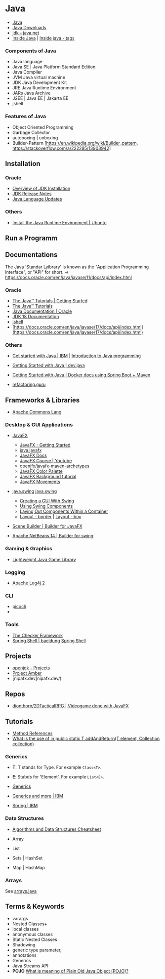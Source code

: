 Java
=====

* [Java](https://www.java.com/en/)
* [Java Downloads](https://www.oracle.com/java/technologies/downloads/)
* [jdk - java.net](https://jdk.java.net/)
* [Inside Java](https://inside.java/) |  [Inside java - tags](https://inside.java/tag/jdk%2021)

### Components of Java

* Java language
* Java SE | Java Platform Standard Edition
* Java Compiler
* JVM Java virtual machine
* JDK Java Development Kit
* JRE Java Runtime Environment
* JARs Java Archive
* J2EE | Java EE | Jakarta EE
* jshell 

### Features of Java 

* Object Oriented Programming 
* Garbage Collector
* autoboxing | unboxing
* Builder-Pattern [https://en.wikipedia.org/wiki/Builder_pattern, https://stackoverflow.com/a/222295/13903942]

Installation
------------

### Oracle

* [Overview of JDK Installation](https://docs.oracle.com/en/java/javase/18/install/overview-jdk-installation.html)
* [JDK Release Notes](https://www.oracle.com/java/technologies/javase/jdk-relnotes-index.html)
* [Java Language Updates](https://docs.oracle.com/en/java/javase/18/language/java-language-changes.html#GUID-6459681C-6881-45D8-B0DB-395D1BD6DB9B)

### Others

* [Install the Java Runtime Environment | Ubuntu](https://ubuntu.com/tutorials/install-jre#1-overview)

Run a Programm
--------------


Documentations
--------------


The Java 'Standar Lyibrary' is known as the "Application Programming Interface", or "API" for short. -> https://docs.oracle.com/en/java/javase/11/docs/api/index.html

### Oracle

* [The Java™ Tutorials | Getting Started](https://docs.oracle.com/javase/tutorial/getStarted/index.html)
* [The Java™ Tutorials](https://docs.oracle.com/javase/tutorial/tutorialLearningPaths.html)
* [Java Documentation | Oracle](https://docs.oracle.com/en/java/)
* [JDK 18 Documentation](https://docs.oracle.com/en/java/javase/18/)
* [jshell](https://docs.oracle.com/en/java/javase/20/docs/specs/man/jshell.html)
* [https://docs.oracle.com/en/java/javase/17/docs/api/index.html](https://docs.oracle.com/en/java/javase/17/docs/api/index.html)

### Others

* [Get started with Java  | IBM](https://developer.ibm.com/learningpaths/java-get-started/) | [Introduction to Java programming](https://developer.ibm.com/series/intro-to-java-programming/)
* [Getting Started with Java  | dev.java](https://dev.java/learn/getting-started-with-java/)
* [Getting Started with Java  | Docker docs using Spring Boot + Maven](https://docs.docker.com/language/java/)


* [refactoring.guru](https://refactoring.guru/design-patterns/command/java/example)

Frameworks & Libraries
--------

* [Apache Commons Lang](https://commons.apache.org/proper/commons-lang/)


### Desktop & GUI Applications

* [JavaFX](https://openjfx.io/)
    * [JavaFX - Getting Started](https://openjfx.io/openjfx-docs/)
    * [java.javafx](https://openjfx.io/javadoc/16/)
    * [JavaFX Docs](https://fxdocs.github.io/docs/html5/)
    * [JavaFX Course | Youtube](https://www.youtube.com/watch?app=desktop&v=9XJicRt_FaI)
    * [openjfx/javafx-maven-archetypes](https://github.com/openjfx/javafx-maven-archetypes)
    * [JavaFX Color Palette](https://docs.oracle.com/javase/8/javafx/api/javafx/scene/paint/Color.html)
    * [JavaFX Background tutorial](https://edencoding.com/scene-background/#:~:text=The%20simplest%20way%20to%20set,accept%20multiple%20images%20and%20fills.)
    * [JavaFX Movements](https://gamedevelopment.tutsplus.com/tutorials/introduction-to-javafx-for-game-development--cms-23835)
* [java.swing](https://docs.oracle.com/en/java/javase/11/docs/api/java.desktop/javax/swing/package-summary.html) [java.swing](https://docs.oracle.com/javase/8/javase-clienttechnologies.htm)
    * [Creating a GUI With Swing](https://docs.oracle.com/javase/tutorial/uiswing/)
    * [Using Swing Components](https://docs.oracle.com/javase/tutorial/uiswing/components/index.html)
    * [Laying Out Components Within a Container](https://docs.oracle.com/javase/tutorial/uiswing/layout/index.html)
    * [Layout - border](https://docs.oracle.com/javase/tutorial/uiswing/layout/border.html) | [Layout - box](https://docs.oracle.com/javase/tutorial/uiswing/layout/box.html)

* [Scene Builder | Builder for JavaFX](https://gluonhq.com/products/scene-builder/)
* [Apache NetBeans 14 | Builder for swing](https://netbeans.apache.org/kb/docs/java/quickstart-gui.html)

### Gaming & Graphics

* [Lightweight Java Game Library](https://www.lwjgl.org/)


### Logging

* [Apache Log4j 2](https://logging.apache.org/log4j/2.x/)

### CLI 

* [picocli](https://picocli.info/)
* []()

### Tools 

* [The Checker Framework](https://checkerframework.org/)
* [Spring Shell | baeldung](https://spring.io/projects/spring-shell) [Spring Shell](https://www.baeldung.com/spring-shell-cli)

Projects
--------

* [openjdk - Projects](https://openjdk.org/projects/)
* [Project Amber](https://openjdk.org/projects/amber/)
* [nipafx.dev]nipafx.dev/)


Repos
--------------

* [dionthorn/2DTacticalRPG | Videogame done with JavaFX](https://github.com/dionthorn/2DTacticalRPG)


Tutorials
---------

* [Method References](https://docs.oracle.com/javase/tutorial/java/javaOO/methodreferences.html)
* [What is the use of <T> in public static <T> T addAndReturn(T element, Collection<T> collection)](https://stackoverflow.com/questions/1668408/what-is-the-use-of-t-in-public-static-t-t-addandreturnt-element-collection#:~:text=T%20allows%20you%20to%20place,specified%20in%20the%20element%20parameter.)

### Generics

* **T**: T stands for Type. For example `Class<T>`.
* **E**: Stabds for 'Element'. For example `List<E>`.


* [Generics](https://docs.oracle.com/javase/tutorial/java/generics/index.html)
* [Generics and more | IBM](https://developer.ibm.com/tutorials/java-language-constructs-2/)


* [Spring | IBM](https://developer.ibm.com/components/spring/)


### Data Structures

* [Algorithms and Data Structures Cheatsheet](https://algs4.cs.princeton.edu/cheatsheet/)

* Array
* List 
* Sets | HashSet
* Map | HashMap

### Arrays 

See [arrays.java](./Core%20Principles%20%26%20Structure/Data%20Structures/arrays.java)



Terms & Keywords
-----------------


* varargs
* Nested Classes+ 
* local classes
* anonymous classes
* Static Nested Classes
* Shadowing
*  generic type parameter,
* annotations
* Generics
* Java Streams API
* **POJO** [What is meaning of Plain Old Java Object (POJO)?](https://stackoverflow.com/questions/3326319/what-is-meaning-of-plain-old-java-object-pojo)